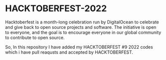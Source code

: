 # HACKTOBERFEST-2022

Hacktoberfest is a month-long celebration run by DigitalOcean to celebrate and give back to open source projects and software. The initiative is open to everyone, and the goal is to encourage everyone in our global community to contribute to open source.


So, In this repository I have added my HACKTOBERFEST #9 2022 codes which i have pull reaqusts and accepted by HACKTOBERFEST.

